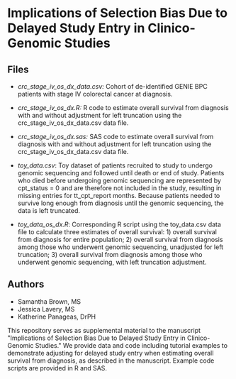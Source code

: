 # Implications of Selection Bias Due to Delayed Study Entry in Clinico-Genomic Studies

## Files
- *crc_stage_iv_os_dx_data.csv:* Cohort of de-identified GENIE BPC patients with stage IV colorectal cancer at diagnosis.
- *crc_stage_iv_os_dx.R:* R code to estimate overall survival from diagnosis with and without adjustment for left truncation using the crc_stage_iv_os_dx_data.csv data file.
- *crc_stage_iv_os_dx.sas:* SAS code to estimate overall survival from diagnosis with and without adjustment for left truncation using the crc_stage_iv_os_dx_data.csv data file.

- *toy_data.csv*: Toy dataset of patients recruited to study to undergo genomic sequencing and followed until death or end of study. Patients who died before undergoing genomic sequencing are represented by cpt_status = 0 and are therefore not included in the study, resulting in missing entries for tt_cpt_report months.  Because patients needed to survive long enough from diagnosis until the genomic sequencing, the data is left truncated.
- *toy_data_os_dx.R*: Corresponding R script using the toy_data.csv data file to calculate three estimates of overall survival: 1) overall survival from diagnosis for entire population; 2) overall survival from diagnosis among those who underwent genomic sequencing, unadjusted for left truncation; 3) overall survival from diagnosis among those who underwent genomic sequencing, with left truncation adjustment. 

## Authors 
- Samantha Brown, MS
- Jessica Lavery, MS
- Katherine Panageas, DrPH

This repository serves as supplemental material to the manuscript "Implications of Selection Bias Due to Delayed Study Entry in Clinico-Genomic Studies." We provide data and code including tutorial examples to demonstrate adjusting for delayed study entry when estimating overall survival from diagnosis, as described in the manuscript. Example code scripts are provided in R and SAS.

